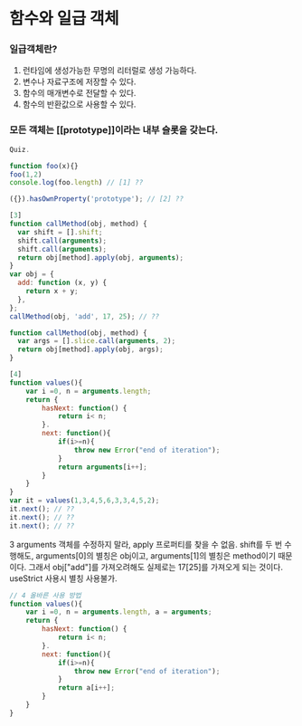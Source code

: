 # 함수와 일급 객체

### 일급객체란?

1. 런타임에 생성가능한 무명의 리터럴로 생성 가능하다.
2. 변수나 자료구조에 저장할 수 있다.
3. 함수의 매개변수로 전달할 수 있다.
4. 함수의 반환값으로 사용할 수 있다.

### 모든 객체는 [[prototype]]이라는 내부 슬롯을 갖는다.

```javascript
Quiz.

function foo(x){}
foo(1,2)
console.log(foo.length) // [1] ??

({}).hasOwnProperty('prototype'); // [2] ??

[3]
function callMethod(obj, method) {
  var shift = [].shift;
  shift.call(arguments);
  shift.call(arguments);
  return obj[method].apply(obj, arguments);
}
var obj = {
  add: function (x, y) {
    return x + y;
  },
};
callMethod(obj, 'add', 17, 25); // ??

function callMethod(obj, method) {
  var args = [].slice.call(arguments, 2);
  return obj[method].apply(obj, args);
}

[4]
function values(){
    var i =0, n = arguments.length;
    return {
        hasNext: function() {
            return i< n;
        }.
        next: function(){
            if(i>=n){
                throw new Error("end of iteration");
            }
            return arguments[i++];
        }
    }
}
var it = values(1,3,4,5,6,3,3,4,5,2);
it.next(); // ??
it.next(); // ??
it.next(); // ??

```

3 arguments 객체를 수정하지 말라, apply 프로퍼티를 찾을 수 없음. shift를 두 번 수행해도, arguments[0]의 별칭은 obj이고, arguments[1]의 별칭은 method이기 때문이다. 그래서 obj["add"]를 가져오려해도 실제로는 17[25]를 가져오게 되는 것이다. useStrict 사용시 별칭 사용불가.

```javascript
// 4 올바른 사용 방법
function values(){
    var i =0, n = arguments.length, a = arguments;
    return {
        hasNext: function() {
            return i< n;
        }.
        next: function(){
            if(i>=n){
                throw new Error("end of iteration");
            }
            return a[i++];
        }
    }
}
```
